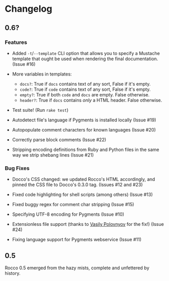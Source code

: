 Changelog
=========

0.6?
----

### Features ###

*	Added `-t`/`--template` CLI option that allows you to specify a Mustache
	template that ought be used when rendering the final documentation.
	(Issue #16)

*	More variables in templates:
	*   `docs?`:    True if `docs` contains text of any sort, False if it's empty.
	*   `code?`:    True if `code` contains text of any sort, False if it's empty.
	*   `empty?`:   True if both `code` and `docs` are empty.  False otherwise.
	*   `header?`:  True if `docs` contains _only_ a HTML header.  False otherwise.

*	Test suite!  (Run `rake test`)

*	Autodetect file's language if Pygments is installed locally (Issue #19)

*	Autopopulate comment characters for known languages (Issue #20)

*	Correctly parse block comments (Issue #22)

*   Stripping encoding definitions from Ruby and Python files in the same
	way we strip shebang lines (Issue #21)

### Bug Fixes ###

*	Docco's CSS changed: we updated Rocco's HTML accordingly, and pinned
	the CSS file to Docco's 0.3.0 tag.  (Issues #12 and #23)

*	Fixed code highlighting for shell scripts (among others) (Issue #13)

*	Fixed buggy regex for comment char stripping (Issue #15)

*   Specifying UTF-8 encoding for Pygments (Issue #10)

*	Extensionless file support (thanks to [Vasily Polovnyov][vast] for the
	fix!) (Issue #24)

*	Fixing language support for Pygments webservice (Issue #11)

[vast]: https://github.com/vast

0.5
---

Rocco 0.5 emerged from the hazy mists, complete and unfettered by history.
